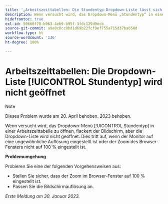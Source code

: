 ```yaml
---
title: '„Arbeitszeittabellen: Die Stundentyp-Dropdown-Liste lässt sich nicht öffnen“'
description: Wenn versucht wird, das Dropdown-Menü „Stundentyp“ in einer Arbeitszeittabelle zu öffnen, flackert der Bildschirm, aber die Dropdown-Liste wird nicht geöffnet. Dies tritt auf, wenn der Monitor auf eine unübliche Auflösung oder der Zoom des Browser-Fensters nicht auf 100 % eingestellt ist.
hidefromtoc: true
exl-id: 50660f78-b963-4eb9-b95f-3fdc129d9ecb
source-git-commit: a9e0c0cc9bd1d69b22fcf9ef755a715d37ba658d
workflow-type: ht
source-wordcount: '136'
ht-degree: 100%

---
```


# Arbeitszeittabellen: Die Dropdown-Liste [!UICONTROL Stundentyp] wird nicht geöffnet

>[!NOTE]
>
>Dieses Problem wurde am 20. April behoben. 2023 behoben.

Wenn versucht wird, das Dropdown-Menü [!UICONTROL Stundentyp] in einer Arbeitszeittabelle zu öffnen, flackert der Bildschirm, aber die Dropdown-Liste wird nicht geöffnet. Dies tritt auf, wenn der Monitor auf eine ungewöhnliche Auflösung eingestellt ist oder der Zoom des Browser-Fensters nicht auf 100 % eingestellt ist.

**Problemumgehung**

Probieren Sie eine der folgenden Vorgehensweisen aus:

* Stellen Sie sicher, dass der Zoom im Browser-Fenster auf 100 % eingestellt ist.
* Passen Sie die Bildschirmauflösung an.

_Erste Meldung am 30. Januar 2023._
